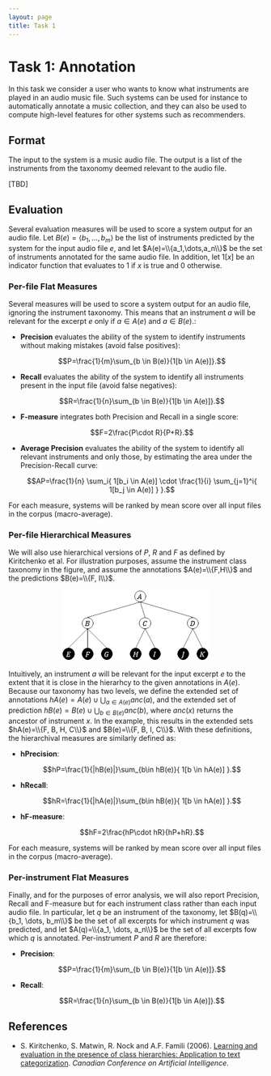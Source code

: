 ```yaml
---
layout: page
title: Task 1
---
```


# Task 1: Annotation

In this task we consider a user who wants to know what instruments are played in an audio music file.
Such systems can be used for instance to automatically annotate a music collection, and they can also be used to compute high-level features for other systems such as recommenders. 

## Format

The input to the system is a music audio file. The output is a list of the instruments from the taxonomy deemed relevant to the audio file.

[TBD]

## Evaluation

Several evaluation measures will be used to score a system output for an audio file.
Let $B(e)=\langle b_1,\dots,b_m \rangle$ be the list of instruments predicted by the system for the input audio file $e$, and let $A(e)=\\{a_1,\dots,a_n\\}$ be the set of instruments annotated for the same audio file. 
In addition, let $1[x]$ be an indicator function that evaluates to $1$ if $x$ is true and $0$ otherwise.

### Per-file Flat Measures

Several measures will be used to score a system output for an audio file, ignoring the instrument taxonomy. This means that an instrument $a$ will be relevant for the excerpt $e$ only if $a \in A(e)$ and $a \in B(e)$.:

- **Precision** evaluates the ability of the system to identify instruments without making mistakes (avoid false positives):

  $$P=\frac{1}{m}\sum_{b \in B(e)}{1[b \in A(e)]}.$$

- **Recall** evaluates the ability of the system to identify all instruments present in the input file (avoid false negatives):

  $$R=\frac{1}{n}\sum_{b \in B(e)}{1[b \in A(e)]}.$$

- **F-measure** integrates both Precision and Recall in a single score:

   $$F=2\frac{P\cdot R}{P+R}.$$

- **Average Precision** evaluates the ability of the system to identify all relevant instruments and only those, by estimating the area under the Precision-Recall curve:

  $$AP=\frac{1}{n} \sum_i{ 1[b_i \in A(e)] \cdot \frac{1}{i} \sum_{j=1}^i{ 1[b_j \in A(e)] } }.$$

For each measure, systems will be ranked by mean score over all input files in the corpus (macro-average).

### Per-file Hierarchical Measures

We will also use hierarchical versions of $P$, $R$ and $F$ as defined by Kiritchenko et al. For illustration purposes, assume the instrument class taxonomy in the figure, and assume the annotations $A(e)=\\{F,H\\}$ and the predictions $B(e)=\\{F, I\\}$.

<p style="text-align:center"><img src ="img/sample_taxonomy.png" /></p>

Intuitively, an instrument $a$ will be relevant for the input excerpt $e$ to the extent that it is close in the hierarhcy to the given annotations in $A(e)$. Because our taxonomy has two levels, we define the extended set of annotations $hA(e)=A(e) \cup \bigcup_{a \in A(e)}{ anc(a) }$, and the extended set of prediction $hB(e)=B(e) \cup \bigcup_{b\in B(e)}{ anc(b)}$, where $anc(x)$ returns the ancestor of instrument $x$. In the example, this results in the extended sets $hA(e)=\\{F, B, H, C\\}$ and $B(e)=\\{F, B, I, C\\}$.
With these definitions, the hierarchival measures are similarly defined as:

- **hPrecision**:
  
  $$hP=\frac{1}{|hB(e)|}\sum_{b\in hB(e)}{ 1[b \in hA(e)] }.$$

- **hRecall**:
  
  $$hR=\frac{1}{|hA(e)|}\sum_{b\in hB(e)}{ 1[b \in hA(e)] }.$$

- **hF-measure**:
  
  $$hF=2\frac{hP\cdot hR}{hP+hR}.$$

For each measure, systems will be ranked by mean score over all input files in the corpus (macro-average).

### Per-instrument Flat Measures

Finally, and for the purposes of error analysis, we will also report Precision, Recall and F-measure but for each instrument class rather than each input audio file. In particular, let $q$ be an instrument of the taxonomy, let $B(q)=\\{b_1, \dots, b_m\\}$ be the set of all excerpts for which instrument $q$ was predicted, and let $A(q)=\\{a_1, \dots, a_n\\}$ be the set of all excerpts fow which $q$ is annotated. Per-instrument $P$ and $R$ are therefore:

- **Precision**:
  
  $$P=\frac{1}{m}\sum_{b \in B(e)}{1[b \in A(e)]}.$$

- **Recall**:

  $$R=\frac{1}{n}\sum_{b \in B(e)}{1[b \in A(e)]}.$$

## References

- S. Kiritchenko, S. Matwin, R. Nock and A.F. Famili (2006). [Learning and evaluation in the presence of class hierarchies: Application to text categorization](https://pdfs.semanticscholar.org/9c4d/f411b3adb61556d37331df933256de0ce196.pdf). *Canadian Conference on Artificial Intelligence*.